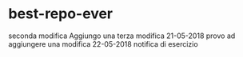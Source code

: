 # best-repo-ever
seconda modifica
Aggiungo una terza modifica
21-05-2018 provo ad aggiungere una modifica 
22-05-2018 notifica di esercizio